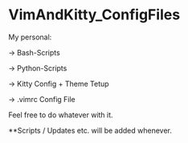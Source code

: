 # VimAndKitty_ConfigFiles

My personal:

  -> Bash-Scripts
  
  -> Python-Scripts
  
  -> Kitty Config + Theme Tetup
  
  -> .vimrc Config File
  
  
Feel free to do whatever with it.

**Scripts / Updates etc. will be added whenever.
